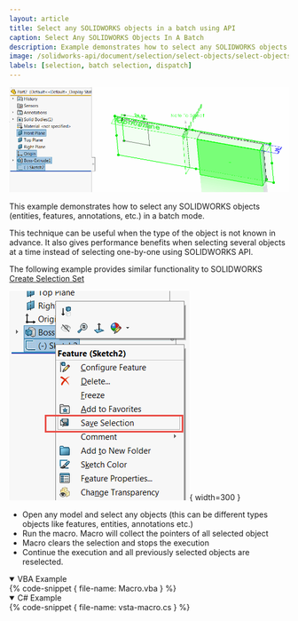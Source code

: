 ```yaml
---
layout: article
title: Select any SOLIDWORKS objects in a batch using API
caption: Select Any SOLIDWORKS Objects In A Batch
description: Example demonstrates how to select any SOLIDWORKS objects (entities, features, annotations, etc.) in a batch mode
image: /solidworks-api/document/selection/select-objects/select-objects.png
labels: [selection, batch selection, dispatch]
---
```

![Different object types selected in the graphics area]( select-objects.png)

This example demonstrates how to select any SOLIDWORKS objects (entities, features, annotations, etc.) in a batch mode.

This technique can be useful when the type of the object is not known in advance. It also gives performance benefits when selecting several objects at a time instead of selecting one-by-one using SOLIDWORKS API.

The following example provides similar functionality to SOLIDWORKS [Create Selection Set](http://help.solidworks.com/2015/english/whatsnew/t_creating_selection_sets.htm)

![Create Selection Set context menu command](create-selection-set.png){ width=300 }

* Open any model and select any objects (this can be different types objects like features, entities, annotations etc.)
* Run the macro. Macro will collect the pointers of all selected object
* Macro clears the selection and stops the execution
* Continue the execution and all previously selected objects are reselected.

<details open>
<summary>VBA Example</summary>
{% code-snippet { file-name: Macro.vba } %}
</details>

<details open>
<summary>C# Example</summary>
{% code-snippet { file-name: vsta-macro.cs } %}
</details>
